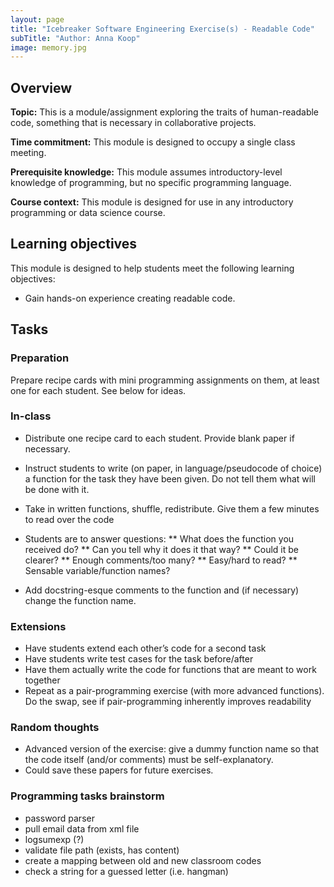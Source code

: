 ```yaml
---
layout: page
title: "Icebreaker Software Engineering Exercise(s) - Readable Code"
subTitle: "Author: Anna Koop"
image: memory.jpg
---
```


## Overview

<!-- Fill out the following overview information about the assignment. Think about students, instructors, and self-study individuals when writing this information. -->

**Topic:** This is a module/assignment exploring the traits of human-readable code, something that is necessary in collaborative projects.

**Time commitment:** This module is designed to occupy a single class meeting.

**Prerequisite knowledge:** This module assumes introductory-level knowledge of programming, but no specific programming language.

**Course context:** This module is designed for use in any introductory programming or data science course. <!-- If the course you are designing this module for exists and has a public website, please link to the course website. -->


## Learning objectives

<!-- Be as specific as possible. And again, try to make these clear for students, instructors, and individuals pursuing self-study. If you suggest an assessment below, link the assessment to one or more learning objectives. This template provides specific module/assignment objectives and overall course objectives. List only what is appropriate for the assignment. -->

This module is designed to help students meet the following learning objectives:

- Gain hands-on experience creating readable code.


## Tasks

<!-- Assignment prompt for students with clear details about what to do to accomplish the learning objectives. This could include a detailed assignment prompt, or a list of possible tasks that students/instructors could choose to engage. Where possible provide links to public examples. Where appropriate, reference specific learning objectives. -->

### Preparation

Prepare recipe cards with mini programming assignments on them, at least one for each student. See below for ideas.

### In-class

* Distribute one recipe card to each student. Provide blank paper if necessary.

* Instruct students to write (on paper, in language/pseudocode of choice) a function for the task they have been given. Do not tell them what will be done with it.
* Take in written functions, shuffle, redistribute. Give them a few minutes to read over the code
* Students are to answer questions:
** What does the function you received do?
** Can you tell why it does it that way?
** Could it be clearer?
** Enough comments/too many?
** Easy/hard to read?
** Sensable variable/function names?

* Add docstring-esque comments to the function and (if necessary) change the function name.

### Extensions

* Have students extend each other’s code for a second task
* Have students write test cases for the task before/after
* Have them actually write the code for functions that are meant to work together
* Repeat as a pair-programming exercise (with more advanced functions). Do the swap, see if pair-programming inherently improves readability

### Random thoughts

* Advanced version of the exercise: give a dummy function name so that the code itself (and/or comments) must be self-explanatory.
* Could save these papers for future exercises.

### Programming tasks brainstorm

* password parser
* pull email data from xml file
* logsumexp (?)
* validate file path (exists, has content)
* create a mapping between old and new classroom codes
* check a string for a guessed letter (i.e. hangman)

